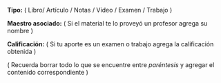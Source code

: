 **Tipo:** ( Libro/ Artículo / Notas / Vídeo / Examen / Trabajo )

**Maestro asociado:** ( Si el material te lo proveyó un profesor agrega su nombre )

**Calificación:** ( Si tu aporte es un examen o trabajo agrega la calificación obtenida )

( Recuerda borrar todo lo que se encuentre entre *paréntesis* y agregar el contenido correspondiente ) 
